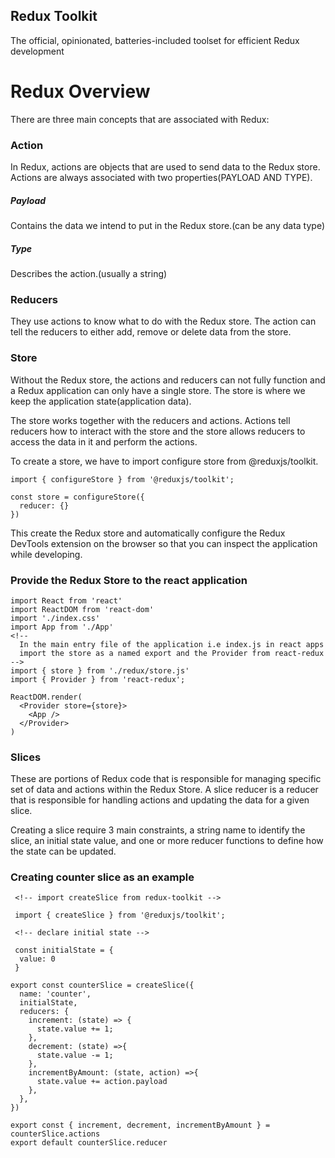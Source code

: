 ## Redux Toolkit

The official, opinionated, batteries-included toolset for efficient Redux development

# Redux Overview

There are three main concepts that are associated with Redux:

### Action

In Redux, actions are objects that are used to send data to the Redux store.
Actions are always associated with two properties(PAYLOAD AND TYPE).

##### Payload

Contains the data we intend to put in the Redux store.(can be any data type)

##### Type

Describes the action.(usually a string)

### Reducers

They use actions to know what to do with the Redux store. The action can tell the reducers to either add, remove or delete data from the store.

### Store

Without the Redux store, the actions and reducers can not fully function and a Redux application can only have a single store.
The store is where we keep the application state(application data).

The store works together with the reducers and actions. Actions tell reducers how to interact with the store and the store allows reducers to access the data in it and perform the actions.

To create a store, we have to import configure store from @reduxjs/toolkit.

```
import { configureStore } from '@reduxjs/toolkit';

const store = configureStore({
  reducer: {}
})
```

This create the Redux store and automatically configure the Redux DevTools extension on the browser so that you can inspect the application while developing.

### Provide the Redux Store to the react application

```
import React from 'react'
import ReactDOM from 'react-dom'
import './index.css'
import App from './App'
<!--
  In the main entry file of the application i.e index.js in react apps
  import the store as a named export and the Provider from react-redux
-->
import { store } from './redux/store.js'
import { Provider } from 'react-redux';

ReactDOM.render(
  <Provider store={store}>
    <App />
  </Provider>
)

```

### Slices

These are portions of Redux code that is responsible for managing specific set of data and actions within the Redux Store.
A slice reducer is a reducer that is responsible for handling actions and updating the data for a given slice.

Creating a slice require 3 main constraints, a string name to identify the slice, an initial state value, and one or more reducer functions to define how the state can be updated.

### Creating counter slice as an example

```
 <!-- import createSlice from redux-toolkit -->

 import { createSlice } from '@reduxjs/toolkit';

 <!-- declare initial state -->

 const initialState = {
  value: 0
 }

export const counterSlice = createSlice({
  name: 'counter',
  initialState,
  reducers: {
    increment: (state) => {
      state.value += 1;
    },
    decrement: (state) =>{
      state.value -= 1;
    },
    incrementByAmount: (state, action) =>{
      state.value += action.payload
    },
  },
})

export const { increment, decrement, incrementByAmount } = counterSlice.actions
export default counterSlice.reducer

```
